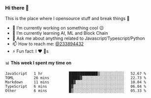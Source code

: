 ### Hi there 👋

<!--
**a233894432/a233894432** is a ✨ _special_ ✨ repository because its `README.md` (this file) appears on your GitHub profile.

Here are some ideas to get you started:

- 🔭 I’m currently working on ...
- 🌱 I’m currently learning ...
- 👯 I’m looking to collaborate on ...
- 🤔 I’m looking for help with ...
- 💬 Ask me about ...
- 📫 How to reach me: ...
- 😄 Pronouns: ...
- ⚡ Fun fact: ...
-->
 
 
This is the place where I opensource stuff and break things :rofl:

- 🔭 I’m currently working on something cool :wink:
- 🌱 I’m currently learning AI, ML and Block Chain
- 💬 Ask me about anything related to Javascript/Typescript/Python
- 📫 How to reach me: [@233894432](https://twitter.com/233894432)
- ⚡ Fun fact: I :heart: :dog:s

📊 **This week I spent my time on**
<!--START_SECTION:waka-->
```text
JavaScript   1 hr            █████████████▒░░░░░░░░░░░   52.67 % 
TOML         26 mins         █████▓░░░░░░░░░░░░░░░░░░░   22.73 % 
Markdown     11 mins         ██▓░░░░░░░░░░░░░░░░░░░░░░   10.04 % 
TypeScript   6 mins          █▓░░░░░░░░░░░░░░░░░░░░░░░   06.04 % 
Other        6 mins          █▒░░░░░░░░░░░░░░░░░░░░░░░   05.33 % 
```
<!--END_SECTION:waka-->
